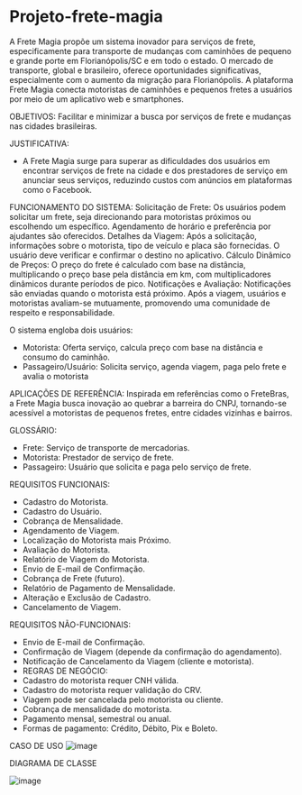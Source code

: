 # Projeto-frete-magia

A Frete Magia propõe um sistema inovador para serviços de frete, especificamente para transporte de mudanças com caminhões de pequeno e grande porte em Florianópolis/SC e em todo o estado. O mercado de transporte, global e brasileiro, oferece oportunidades significativas, especialmente com o aumento da migração para Florianópolis. A plataforma Frete Magia conecta motoristas de caminhões e pequenos fretes a usuários por meio de um aplicativo web e smartphones.

OBJETIVOS:
Facilitar e minimizar a busca por serviços de frete e mudanças nas cidades brasileiras.

JUSTIFICATIVA:
- A Frete Magia surge para superar as dificuldades dos usuários em encontrar serviços de frete na cidade e dos prestadores de serviço em    anunciar seus serviços, reduzindo custos com anúncios em plataformas como o Facebook.

FUNCIONAMENTO DO SISTEMA:
Solicitação de Frete:
Os usuários podem solicitar um frete, seja direcionando para motoristas próximos ou escolhendo um específico. Agendamento de horário e preferência por ajudantes são oferecidos.
Detalhes da Viagem:
Após a solicitação, informações sobre o motorista, tipo de veículo e placa são fornecidas. O usuário deve verificar e confirmar o destino no aplicativo.
Cálculo Dinâmico de Preços:
O preço do frete é calculado com base na distância, multiplicando o preço base pela distância em km, com multiplicadores dinâmicos durante períodos de pico.
Notificações e Avaliação:
Notificações são enviadas quando o motorista está próximo. Após a viagem, usuários e motoristas avaliam-se mutuamente, promovendo uma comunidade de respeito e responsabilidade.

O sistema engloba dois usuários:
- Motorista: Oferta serviço, calcula preço com base na distância e consumo do caminhão.
- Passageiro/Usuário: Solicita serviço, agenda viagem, paga pelo frete e avalia o motorista

APLICAÇÕES DE REFERÊNCIA:
Inspirada em referências como o FreteBras, a Frete Magia busca inovação ao quebrar a barreira do CNPJ, tornando-se acessível a motoristas de pequenos fretes, entre cidades vizinhas e bairros.

GLOSSÁRIO:
- Frete: Serviço de transporte de mercadorias.
- Motorista: Prestador de serviço de frete.
- Passageiro: Usuário que solicita e paga pelo serviço de frete.

REQUISITOS FUNCIONAIS:
- Cadastro do Motorista.
- Cadastro do Usuário.
- Cobrança de Mensalidade.
- Agendamento de Viagem.
- Localização do Motorista mais Próximo.
- Avaliação do Motorista.
- Relatório de Viagem do Motorista.
- Envio de E-mail de Confirmação.
- Cobrança de Frete (futuro).
- Relatório de Pagamento de Mensalidade.
- Alteração e Exclusão de Cadastro.
- Cancelamento de Viagem.

REQUISITOS NÃO-FUNCIONAIS:
- Envio de E-mail de Confirmação.
- Confirmação de Viagem (depende da confirmação do agendamento).
- Notificação de Cancelamento da Viagem (cliente e motorista).
- REGRAS DE NEGÓCIO:
- Cadastro do motorista requer CNH válida.
- Cadastro do motorista requer validação do CRV.
- Viagem pode ser cancelada pelo motorista ou cliente.
- Cobrança de mensalidade do motorista.
- Pagamento mensal, semestral ou anual.
- Formas de pagamento: Crédito, Débito, Pix e Boleto.

CASO DE USO
![image](https://github.com/user-attachments/assets/e604728e-9061-4a89-afb2-a18ba18d1716)


DIAGRAMA DE CLASSE

![image](https://github.com/user-attachments/assets/79c3b5c5-b5cc-43aa-9335-09720876ad4d)
